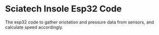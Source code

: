 # Sciatech Insole Esp32 Code
The esp32 code to gather oriotation and pressure data from sensors, and calculate speed accordingly.